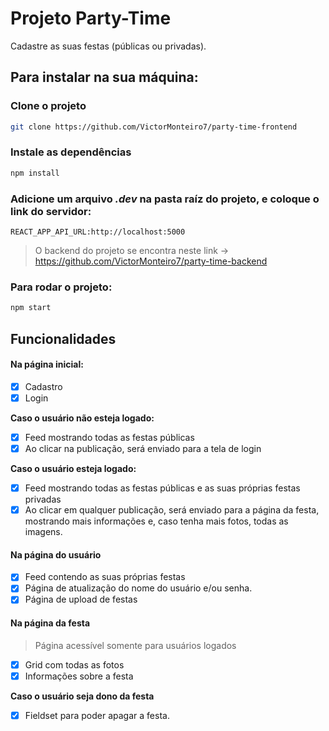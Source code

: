 # Projeto Party-Time

Cadastre as suas festas (públicas ou privadas).

## Para instalar na sua máquina:

### Clone o projeto

```bash
git clone https://github.com/VictorMonteiro7/party-time-frontend
```

### Instale as dependências

```bash
npm install
```

### Adicione um arquivo _.dev_ na pasta raíz do projeto, e coloque o link do servidor:

`REACT_APP_API_URL:http://localhost:5000`

> O backend do projeto se encontra neste link -> https://github.com/VictorMonteiro7/party-time-backend

### Para rodar o projeto:

```bash
npm start
```

## Funcionalidades

#### Na página inicial:

- [x] Cadastro
- [x] Login

**Caso o usuário não esteja logado:**

- [x] Feed mostrando todas as festas públicas
- [x] Ao clicar na publicação, será enviado para a tela de login

**Caso o usuário esteja logado:**

- [x] Feed mostrando todas as festas públicas e as suas próprias festas privadas
- [x] Ao clicar em qualquer publicação, será enviado para a página da festa, mostrando mais informações e, caso tenha mais fotos, todas as imagens.

#### Na página do usuário

- [x] Feed contendo as suas próprias festas
- [x] Página de atualização do nome do usuário e/ou senha.
- [x] Página de upload de festas

#### Na página da festa

> Página acessível somente para usuários logados

- [x] Grid com todas as fotos
- [x] Informações sobre a festa

**Caso o usuário seja dono da festa**

- [x] Fieldset para poder apagar a festa.
